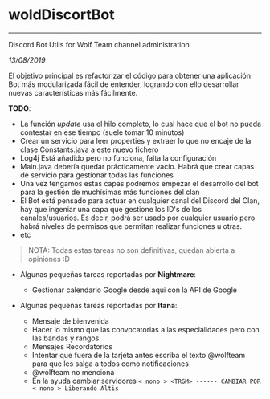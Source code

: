 # woldDiscortBot
----
Discord Bot Utils for Wolf Team channel administration

*13/08/2019*

El objetivo principal es refactorizar el código para obtener una aplicación Bot más modularizada fácil de entender, 
logrando con ello desarrollar nuevas características más fácilmente.

__TODO__:
- La función _update_ usa el hilo completo, lo cual hace que el bot no pueda contestar en ese tiempo (suele tomar 10 minutos)
- Crear un servicio para leer properties y extraer lo que no encaje de la clase Constants.java a este nuevo fichero
- Log4j Está añadido pero no funciona, falta la configuración
- Main.java debería quedar prácticamente vacío. Habrá que crear capas de servicio para gestionar todas las funciones
- Una vez tengamos estas capas podremos empezar el desarrollo del bot para la gestión de muchísimas más funciones del clan
- El Bot está pensado para actuar en cualquier canal del Discord del Clan, hay que ingeniar una capa que gestione los ID's 
de los canales/usuarios. Es decir, podrá ser usado por cualquier usuario pero habrá niveles de permisos que permitan realizar 
funciones u otras.
- etc

> NOTA: Todas estas tareas no son definitivas, quedan abierta a opiniones :D

- Algunas pequeñas tareas reportadas por __Nightmare__:
    - Gestionar calendario Google desde aqui con la API de Google 
       
- Algunas pequeñas tareas reportadas por __Itana__:
    - Mensaje de bienvenida
    - Hacer lo mismo que las convocatorias a las especialidades pero con las bandas y rangos.
    - Mensajes Recordatorios
    - Intentar que fuera de la tarjeta antes escriba el texto @wolfteam para que les salga a todos como notificaciones
    - @wolfteam no menciona
    - En la ayuda cambiar servidores `< nono > <TRGM> ------ CAMBIAR POR  < nono > Liberando Altis`
     